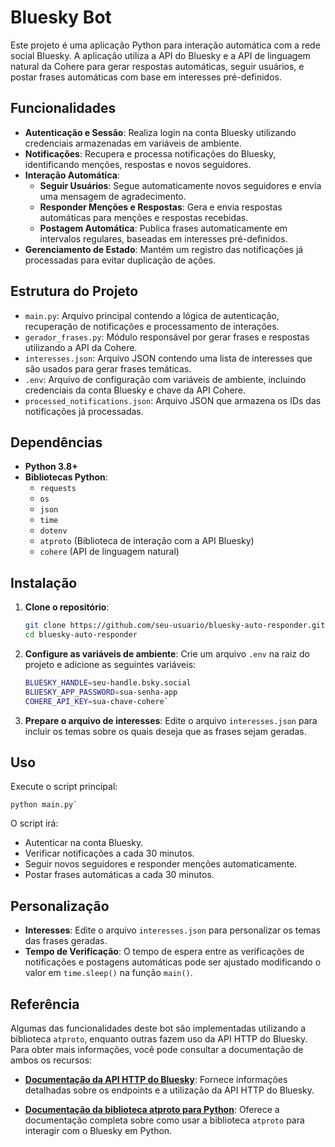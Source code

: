 
# Bluesky Bot

Este projeto é uma aplicação Python para interação automática com a rede social Bluesky. A aplicação utiliza a API do Bluesky e a API de linguagem natural da Cohere para gerar respostas automáticas, seguir usuários, e postar frases automáticas com base em interesses pré-definidos.

## Funcionalidades

- **Autenticação e Sessão**: Realiza login na conta Bluesky utilizando credenciais armazenadas em variáveis de ambiente.
- **Notificações**: Recupera e processa notificações do Bluesky, identificando menções, respostas e novos seguidores.
- **Interação Automática**:
  - **Seguir Usuários**: Segue automaticamente novos seguidores e envia uma mensagem de agradecimento.
  - **Responder Menções e Respostas**: Gera e envia respostas automáticas para menções e respostas recebidas.
  - **Postagem Automática**: Publica frases automaticamente em intervalos regulares, baseadas em interesses pré-definidos.
- **Gerenciamento de Estado**: Mantém um registro das notificações já processadas para evitar duplicação de ações.

## Estrutura do Projeto

- `main.py`: Arquivo principal contendo a lógica de autenticação, recuperação de notificações e processamento de interações.
- `gerador_frases.py`: Módulo responsável por gerar frases e respostas utilizando a API da Cohere.
- `interesses.json`: Arquivo JSON contendo uma lista de interesses que são usados para gerar frases temáticas.
- `.env`: Arquivo de configuração com variáveis de ambiente, incluindo credenciais da conta Bluesky e chave da API Cohere.
- `processed_notifications.json`: Arquivo JSON que armazena os IDs das notificações já processadas.

## Dependências

- **Python 3.8+**
- **Bibliotecas Python**:
  - `requests`
  - `os`
  - `json`
  - `time`
  - `dotenv`
  - `atproto` (Biblioteca de interação com a API Bluesky)
  - `cohere` (API de linguagem natural)

## Instalação

1. **Clone o repositório**:
   ```bash
   git clone https://github.com/seu-usuario/bluesky-auto-responder.git
   cd bluesky-auto-responder

2.  **Configure as variáveis de ambiente**: Crie um arquivo `.env` na raiz do projeto e adicione as seguintes variáveis:
    
       ```bash
    BLUESKY_HANDLE=seu-handle.bsky.social
    BLUESKY_APP_PASSWORD=sua-senha-app
    COHERE_API_KEY=sua-chave-cohere` 
    
3.  **Prepare o arquivo de interesses**: Edite o arquivo `interesses.json` para incluir os temas sobre os quais deseja que as frases sejam geradas.

## Uso

Execute o script principal:

    python main.py` 

O script irá:

-   Autenticar na conta Bluesky.
-   Verificar notificações a cada 30 minutos.
-   Seguir novos seguidores e responder menções automaticamente.
-   Postar frases automáticas a cada 30 minutos.

## Personalização

-   **Interesses**: Edite o arquivo `interesses.json` para personalizar os temas das frases geradas.
-   **Tempo de Verificação**: O tempo de espera entre as verificações de notificações e postagens automáticas pode ser ajustado modificando o valor em `time.sleep()` na função `main()`.

## Referência

Algumas das funcionalidades deste bot são implementadas utilizando a biblioteca `atproto`, enquanto outras fazem uso da API HTTP do Bluesky. Para obter mais informações, você pode consultar a documentação de ambos os recursos:

- **[Documentação da API HTTP do Bluesky](https://docs.bsky.app/docs/category/http-reference)**: Fornece informações detalhadas sobre os endpoints e a utilização da API HTTP do Bluesky.
  
- **[Documentação da biblioteca atproto para Python](https://atproto.blue/en/latest/)**: Oferece a documentação completa sobre como usar a biblioteca `atproto` para interagir com o Bluesky em Python.
